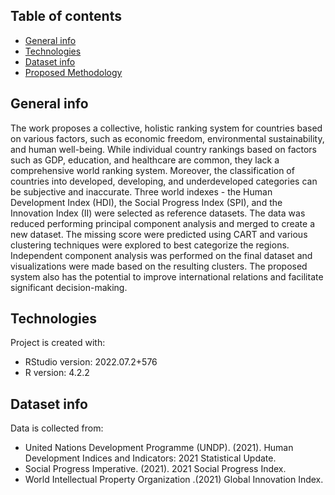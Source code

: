 ## Table of contents
* [General info](#general-info)
* [Technologies](#technologies)
* [Dataset info](#dataset-info)
* [Proposed Methodology](#proposed-methodology)

## General info
The work proposes a collective, holistic ranking system for countries based on various factors, such as economic freedom, environmental sustainability, and human well-being. While individual country rankings based on factors such as GDP, education, and healthcare are common, they lack a comprehensive world ranking system. Moreover, the classification of countries into developed, developing, and underdeveloped categories can be subjective and inaccurate. Three world indexes - the Human Development Index (HDI), the Social Progress Index (SPI), and the Innovation Index (II) were selected as reference datasets. The data was reduced performing principal component analysis and merged to create a new dataset. The missing score were predicted using CART and various clustering techniques were explored to best categorize the regions. Independent component analysis was performed on the final dataset and visualizations were made based on the resulting clusters. The proposed system also has the potential to improve international relations and facilitate significant decision-making.
	
## Technologies
Project is created with:
* RStudio version: 2022.07.2+576
* R version: 4.2.2

## Dataset info
Data is collected from:
* United Nations Development Programme (UNDP). (2021). Human Development Indices and Indicators: 2021 Statistical Update.
* Social Progress Imperative. (2021). 2021 Social Progress Index.
* World Intellectual Property Organization .(2021) Global Innovation Index.




